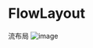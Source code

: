 # FlowLayout
流布局
 ![image](https://github.com/1023042656@qq.com/FlowLayout/raw/master/S61027-165739.jpg)
